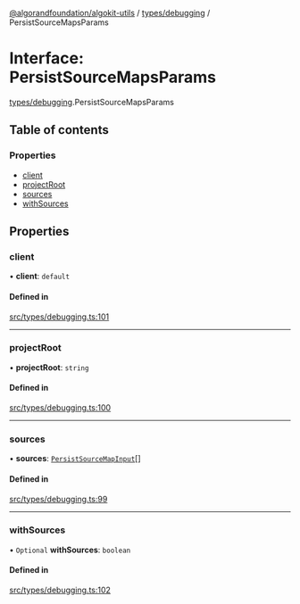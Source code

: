 [@algorandfoundation/algokit-utils](../index.md) / [types/debugging](../modules/types_debugging.md) / PersistSourceMapsParams

# Interface: PersistSourceMapsParams

[types/debugging](../modules/types_debugging.md).PersistSourceMapsParams

## Table of contents

### Properties

- [client](types_debugging.PersistSourceMapsParams.md#client)
- [projectRoot](types_debugging.PersistSourceMapsParams.md#projectroot)
- [sources](types_debugging.PersistSourceMapsParams.md#sources)
- [withSources](types_debugging.PersistSourceMapsParams.md#withsources)

## Properties

### client

• **client**: `default`

#### Defined in

[src/types/debugging.ts:101](https://github.com/algorandfoundation/algokit-utils-ts/blob/main/src/types/debugging.ts#L101)

___

### projectRoot

• **projectRoot**: `string`

#### Defined in

[src/types/debugging.ts:100](https://github.com/algorandfoundation/algokit-utils-ts/blob/main/src/types/debugging.ts#L100)

___

### sources

• **sources**: [`PersistSourceMapInput`](../classes/types_debugging.PersistSourceMapInput.md)[]

#### Defined in

[src/types/debugging.ts:99](https://github.com/algorandfoundation/algokit-utils-ts/blob/main/src/types/debugging.ts#L99)

___

### withSources

• `Optional` **withSources**: `boolean`

#### Defined in

[src/types/debugging.ts:102](https://github.com/algorandfoundation/algokit-utils-ts/blob/main/src/types/debugging.ts#L102)
